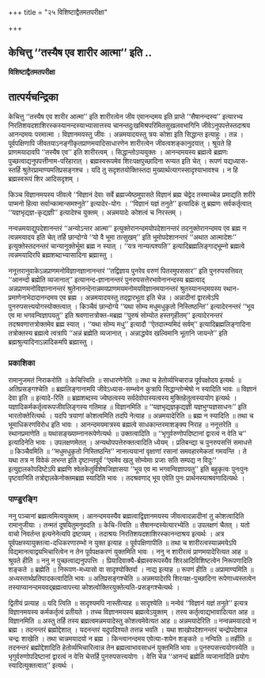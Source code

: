 +++
title = "२५ विशिष्टाद्वैतमतपरीक्षा"

+++


## केचित्तु ‘‘तस्यैष एव शारीर आत्मा’’ इति ..

**विशिष्टाद्वैतमतपरीक्षा**

## **तात्पर्यचन्द्रिका**

केचित्तु ‘‘तस्यैष एव शारीर आत्मा’’ इति शारीरत्वेन जीव एवानन्दमय इति प्राप्ते ‘‘सैषानन्दस्य’’ इत्यारभ्य निरतिशयदशाशिरस्कस्यानन्दस्याभ्यासात्तस्य चानन्तदुःखमिश्रपरिमितसुखलवभागिनि जीवेऽनुपपत्तेस्तदाश्रय आनन्दमयः परमात्मा । विज्ञानमयस्तु जीवः । अन्नमयादयस्तु त्रयः कोशा इति सिद्धान्त इत्याहुः । तन्न । पूर्वपक्षिणापि जीवतयाऽनङ्गीकृतप्राणमयादिसाधारणेन शारीरत्वेन जीवत्वशङ्कानुदयात् । श्रूयते हि प्राणमयादावपि ‘‘तस्यैष एव’’ इति शारीरत्वम् । सिद्धान्तोऽप्ययुक्तः । आनन्दमयस्य ब्रह्मत्वे ब्रह्मणः पुच्छत्वाद्यनुपपत्तीनाम-परिहारात् । ब्रह्मस्वरूपमेव शिरःपक्षपुच्छादिना रूप्यत इति चेत् । रूपणं यद्यध्यास-स्तर्हि श्रुतेरप्रामाण्यमतिप्रसङ्गश्च । यदि तु सदृशतयोक्तिस्तदा मुख्यार्थत्यागस्सादृश्याभावश्च । न हि ब्रह्मस्वरूपं शिर आदिसदृशम् ।

किञ्च विज्ञानमयस्य जीवत्वे ‘‘विज्ञानं देवाः सर्वे ब्रह्मज्येष्ठमुपासते विज्ञानं ब्रह्म चेद्वेद तस्माच्चेन्न प्रमाद्यति शरीरे पाप्मनो हित्वा सर्वान्कामान्समश्नुते’’ इत्यादेर-योगः । ‘‘विज्ञानं यज्ञं तनुते’’ इत्यादिकं तु ब्रह्मणः सर्वकर्तृत्वात् ‘‘यज्ञभृद्यज्ञ-कृद्यज्ञी’’ इत्यादेश्च युक्तम् । अन्नमयादेः कोशत्वं च निरस्तम् ।

नन्वन्नमयाद्युपदेशानन्तरं ‘‘अन्योऽन्तर आत्मा’’ इत्युक्तेरानन्दमयोपदेशानन्तरं तदनुक्तेरानन्दमय एव ब्रह्म न त्वन्नमयादय इति चेत् तर्हि छान्दोग्ये ‘‘यो वै भूमा तत्सुखम्’’ इति भूमोपदेशानन्तरं ‘‘अथात आत्मादेशः’’ इत्युक्तेस्तदनन्तरं चान्यानुक्तेर्भूमा ब्रह्म न स्यात् । ‘‘यत्र नान्यत्पश्यति’’ इत्यादिब्रह्मलिङ्गाद्भूम्नो ब्रह्मत्वे त्वन्नमयादिरपि ब्रह्मशब्दाभ्यासादिना ब्रह्मास्तु ।

ननूत्तरानुवाकेऽन्नप्राणमनोविज्ञानज्ञानानन्तरं ‘‘तद्विज्ञाय पुनरेव वरुणं पितरमुपससार’’ इति पुनरुपसत्तिवत् ‘‘आनन्दो ब्रह्मेति व्यजानात्’’ इत्यानन्द-ज्ञानानन्तरं पुनरुपसत्तेरभावेनानन्दस्य ब्रह्मत्वाद् अन्नप्राणमनोविज्ञानानन्तरं श्रुतेनानन्देनान्नमयप्राणमयमनोमयविज्ञानमयानन्तरं श्रुतस्यानन्दमयस्य स्थान-प्रमाणेनाभेदादानन्दमय एव ब्रह्म । अन्नमयादयस्तु तद्द्वारभूता इति चेन्न । अन्नादीनां द्वारत्वेऽपि पुनरुपसत्त्ययोगस्योक्तत्वात् । किञ्चैवं छान्दोग्ये ‘‘यथा सोम्य मधुमधुकृतो निस्तिष्ठन्ति’’ इत्यादेरनन्तरं ‘‘भूय एव मा भगवन्विज्ञापयतु’’ इति श्रवणात्तत्रोक्त-मब्रह्म ‘‘पुरुषं सोम्योत हस्तगृहीतम्’’ इत्यादेरनन्तरं तदश्रवणात्तत्रोक्तमेव ब्रह्म स्यात् । ‘‘यथा सोम्य मधु’’ इत्यादौ ‘‘ऐतदात्म्यमिदं सर्वम्’’ इत्यादिब्रह्मलिङ्गादिना तत्रोक्तस्य ब्रह्मत्वे त्वत्रापि ‘‘अन्नं ब्रह्मेति व्यजानात् । अन्नाद्ध्येव खल्विमानि भूतानि जायन्ते’’ इति ब्रह्मश्रुत्यादिनाऽन्नादिकमपि ब्रह्मास्तु ।

### **प्रकाशिका**

रामानुजमतं निराकरोति ॥ केचित्त्विति ॥ साधारणेनेति ॥ तथा च हेतोर्व्यभिचारान्न पूर्वपक्षोदय इत्यर्थः ॥ अतिप्रसङ्गश्चेति ॥ ब्रह्मलिङ्गानामपि जीवेऽध्यास-सम्भवेन कुत्रापि सिद्धान्तोन्मेषो न स्यादिति भावः ॥ विज्ञानं देवा इति ॥ इत्यादे-रिति ॥ ब्रह्मशब्दस्य ज्येष्ठत्वस्य सर्वदेवोपास्यत्वस्य मुक्तिहेतुत्वस्यायोग इत्यर्थः । यज्ञादिकर्मकर्तृत्वरूपजीवलिङ्गस्य गतिमाह ॥ विज्ञानमिति ॥ ‘‘यज्ञभृद्यज्ञकृद्यज्ञी यज्ञभुग्यज्ञसाधनः’’ इति भारतोक्तेरित्यर्थः । यदपि त्रयाणां कोशत्वमिति तदपि नेत्याह ॥ अन्नमयादेरिति ॥ ब्रह्म न स्यादिति ॥ तथा च भूमाधिकरणविरोध इति भावः । आनन्दमयमात्रस्य ब्रह्मत्वे साधकान्तरमाशङ्क्य निराह ॥ ननूत्तरेति ॥ स्थानप्रमाणेति ॥ यथासङ्ख्याम्नानरूपेणेत्यर्थः ॥ उक्तत्वादिति ॥ ‘‘भृगुर्वरुणोपदिष्टानां द्वारत्वं न वेति च’’ इत्यादिनेति भावः । उपलक्षणमेतत् । अन्यथोपपत्तेरुक्तत्वादिति ध्येयम् । प्रतिबन्द्या च पुनरुपसत्तिं समाधत्ते ॥ किञ्चैवमिति ॥ ‘‘मधुमधुकृतो निस्तिष्ठन्ति’’ नानात्ययानां वृक्षाणां रसानां समवहारमेकतां गमयन्ति । ते यथा तत्र न विवेकं लभन्त इति दृष्टान्तपूर्वं ‘‘एवमेव खलु सोम्येमाः प्रजाः सति सम्पद्य न विदुः’’ इत्युद्दालकोपदिष्टेऽपि ब्रह्मणि श्वेतकेतुर्विशेषजिज्ञासया ‘‘भूय एव मा भगवन्विज्ञापयतु’’ इति बहुकृत्वः पुनःपुनः पृष्टवानिति तत्रोद्दालकेनोक्तमब्रह्म स्यादिति भावः । तदश्रवणाद् भूय एवेति पुनः प्रार्थनस्याश्रवणादित्यर्थः ।

### **पाण्डुरङ्गि**

ननु पञ्चानां ब्रह्मत्वमित्ययुक्तम् । आनन्दमयस्यैव ब्रह्मत्वाद्विज्ञानमयस्य जीवत्वादन्नादीनां तु कोशत्वादिति रामानुजीयाः । तन्मतं दूषयितुमनुवदति ॥ केचि-त्त्विति ॥ सैषानन्दस्येत्यारभ्येति ॥ उपलक्षणं चैतत् । यतो वाचो निवर्तन्त इत्यनेनेत्यपि द्रष्टव्यम् । तदाश्रयः निरतिशयदशाशिरस्कानन्दाश्रय इत्यर्थः । अत्र पूर्वपक्षस्यायुक्तत्वा-दधिकरणारम्भो न युक्त इत्याह ॥ पूर्वपक्षिणापीति ॥ तथा च शारीरत्वस्यान्नमयेऽपि विद्यमानत्वाद्व्यभिचारित्वेन न तेन पूर्वपक्षकरणं युक्तमिति भावः । ननु न शारीरत्वं प्राणमयादेरित्यत आह ॥ श्रूयते हीति ॥ ननु न पुच्छत्वाद्यनुपपत्तिः । प्रियादिवाक्यै-र्ब्रह्मस्वरूपस्यैव शिरआदिविशिष्टत्वेन निरूपणादिति शङ्कते ॥ ब्रह्मेति ॥ निरूपण-मध्यासो वा सादृश्योक्तिर्वा । नाद्य इत्याह ॥ रूपणं हीति ॥ अप्रामाण्यमिति ॥ अध्यस्तार्थप्रतिपादकत्वादिति भावः ॥ अतिप्रसङ्गश्चेति ॥ अन्नमयादेरपि शिरःपक्ष-पुच्छादिना रूपेणाध्यस्तत्वेन तस्याप्यानन्दमयवद्ब्रह्मत्वापत्त्या कोशत्वोक्तिरयुक्तेत्यति-प्रसङ्गश्चेत्यर्थः ।

द्वितीयं प्रत्याह ॥ यदि त्विति ॥ सादृश्यमपि नास्तीत्याह ॥ सादृश्येति ॥ नन्वेवं ‘‘विज्ञानं यज्ञं तनुते’’ इत्यत्र विज्ञानमयस्य कर्मकर्तृत्वं प्रतीयते । तच्च विज्ञानमयस्य ब्रह्मत्वेऽयुक्तम् । तस्य कर्तृत्वाद्यभावादित्यत आह ॥ विज्ञानमिति ॥ अस्तु तर्हि तस्य ब्रह्मत्वमन्नमयादेस्तु कोशत्वमेवेत्यत आह ॥ अन्नमयादेरिति ॥ नन्वन्नमयादयो न ब्रह्म । तदनन्तरं ब्रह्मोद्देशात् । यदनन्तरं यदुपदिश्यते तत्तन्न भवति । यथा शाखोपदेशानन्तरं चन्द्रोपदेशान्न चन्द्रः शाखेति । तथा चान्नमयादयो न ब्रह्म । किन्त्वानन्दमय एवेत्या-शयेन शङ्कते ॥ नन्विति ॥ तर्हीति ॥ तदनन्तरं ब्रह्मोद्देशादिति हेतोर्व्यभिचारित्वान्न तेन ब्रह्मत्वाभावसाधनं युक्तमिति भावः ॥ पुनरुपसत्त्ययोगस्येति ॥ भृगुर्वरुणोपदिष्टानां द्वारत्वं न वेत्ति चेत्तर्हि पुनरुपसत्त्ययोगः । वेत्ति चेन्न ‘‘आनन्दं ब्रह्मेति व्यजानादिति प्रयोगः स्यादित्युक्तत्वात्’’ इत्यर्थः ।

